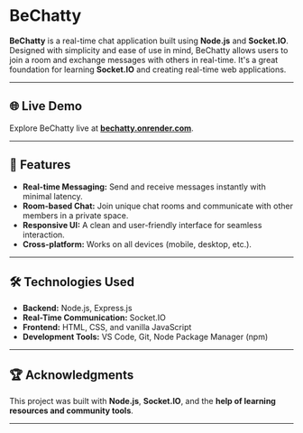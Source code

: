 # **BeChatty**

**BeChatty** is a real-time chat application built using **Node.js** and **Socket.IO**. Designed with simplicity and ease of use in mind, BeChatty allows users to join a room and exchange messages with others in real-time. It's a great foundation for learning **Socket.IO** and creating real-time web applications.

---

## 🌐 Live Demo
Explore BeChatty live at [**bechatty.onrender.com**](https://bechatty.onrender.com).

---

## 🚀 Features
- **Real-time Messaging:** Send and receive messages instantly with minimal latency.
- **Room-based Chat:** Join unique chat rooms and communicate with other members in a private space.
- **Responsive UI:** A clean and user-friendly interface for seamless interaction.
- **Cross-platform:** Works on all devices (mobile, desktop, etc.).

---

## 🛠️ Technologies Used
- **Backend:** Node.js, Express.js
- **Real-Time Communication:** Socket.IO
- **Frontend:** HTML, CSS, and vanilla JavaScript
- **Development Tools:** VS Code, Git, Node Package Manager (npm)

---

## 🏆 Acknowledgments
This project was built with **Node.js**, **Socket.IO**, and the **help of learning resources and community tools**.

---
